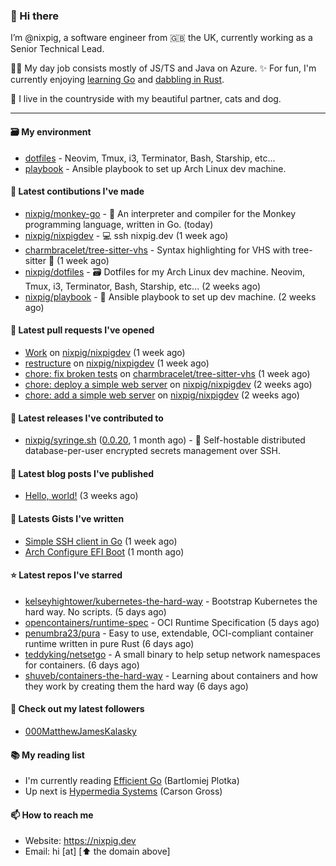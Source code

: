 ### 🐽 Hi there

I’m @nixpig, a software engineer from 🇬🇧 the UK, currently working as a Senior Technical Lead.

👨‍💻 My day job consists mostly of JS/TS and Java on Azure. ✨ For fun, I'm currently enjoying [learning Go](https://github.com/nixpig?tab=repositories&q=&type=public&language=go&sort=) and [dabbling in Rust](https://github.com/nixpig?tab=repositories&q=&type=public&language=rust&sort=). 

🏡 I live in the countryside with my beautiful partner, cats and dog.

--- 

#### 🗃️ My environment
- [dotfiles](https://github.com/nixpig/dotfiles) - Neovim, Tmux, i3, Terminator, Bash, Starship, etc...
- [playbook](https://github.com/nixpig/playbook) - Ansible playbook to set up Arch Linux dev machine.

#### 👷 Latest contibutions I've made

- [nixpig/monkey-go](https://github.com/nixpig/monkey-go) - 🐒 An interpreter and compiler for the Monkey programming language, written in Go.  (today)
- [nixpig/nixpigdev](https://github.com/nixpig/nixpigdev) - 💻️ ssh nixpig.dev (1 week ago)
- [charmbracelet/tree-sitter-vhs](https://github.com/charmbracelet/tree-sitter-vhs) - Syntax highlighting for VHS with tree-sitter 🌳 (1 week ago)
- [nixpig/dotfiles](https://github.com/nixpig/dotfiles) - 🗃️ Dotfiles for my Arch Linux dev machine. Neovim, Tmux, i3, Terminator, Bash, Starship, etc... (2 weeks ago)
- [nixpig/playbook](https://github.com/nixpig/playbook) - 📑 Ansible playbook to set up dev machine. (2 weeks ago)

#### 🔨 Latest pull requests I've opened

- [Work](https://github.com/nixpig/nixpigdev/pull/20) on [nixpig/nixpigdev](https://github.com/nixpig/nixpigdev) (1 week ago)
- [restructure](https://github.com/nixpig/nixpigdev/pull/19) on [nixpig/nixpigdev](https://github.com/nixpig/nixpigdev) (1 week ago)
- [chore: fix broken tests](https://github.com/charmbracelet/tree-sitter-vhs/pull/15) on [charmbracelet/tree-sitter-vhs](https://github.com/charmbracelet/tree-sitter-vhs) (1 week ago)
- [chore: deploy a simple web server](https://github.com/nixpig/nixpigdev/pull/18) on [nixpig/nixpigdev](https://github.com/nixpig/nixpigdev) (2 weeks ago)
- [chore: add a simple web server](https://github.com/nixpig/nixpigdev/pull/17) on [nixpig/nixpigdev](https://github.com/nixpig/nixpigdev) (2 weeks ago)


#### 🔭 Latest releases I've contributed to

- [nixpig/syringe.sh](https://github.com/nixpig/syringe.sh) ([0.0.20](https://github.com/nixpig/syringe.sh/releases/tag/0.0.20), 1 month ago) - 🔐 Self-hostable distributed database-per-user encrypted secrets management over SSH.

#### 📜 Latest blog posts I've published

- [Hello, world!](https://medium.com/@nixpig/hello-world-a1748c140e5a?source=rss-6adcb4b40ca1------2) (3 weeks ago)


#### 📓 Latests Gists I've written

- [Simple SSH client in Go](https://gist.github.com/477864ecc1bf2a374be168a9d2318ac4) (1 week ago)
- [Arch Configure EFI Boot](https://gist.github.com/b62226f4e30d31371df283e93db7ce65) (1 month ago)

#### ⭐ Latest repos I've starred

- [kelseyhightower/kubernetes-the-hard-way](https://github.com/kelseyhightower/kubernetes-the-hard-way) - Bootstrap Kubernetes the hard way. No scripts. (5 days ago)
- [opencontainers/runtime-spec](https://github.com/opencontainers/runtime-spec) - OCI Runtime Specification (5 days ago)
- [penumbra23/pura](https://github.com/penumbra23/pura) - Easy to use, extendable, OCI-compliant container runtime written in pure Rust (6 days ago)
- [teddyking/netsetgo](https://github.com/teddyking/netsetgo) - A small binary to help setup network namespaces for containers. (6 days ago)
- [shuveb/containers-the-hard-way](https://github.com/shuveb/containers-the-hard-way) - Learning about containers and how they work by creating them the hard way (6 days ago)

#### 👯 Check out my latest followers

- [000MatthewJamesKalasky](https://github.com/000MatthewJamesKalasky)

#### 📚️ My reading list
- I'm currently reading [Efficient Go](https://www.oreilly.com/library/view/efficient-go/9781098105709/) (Bartlomiej Plotka)
- Up next is [Hypermedia Systems](https://hypermedia.systems/) (Carson Gross)

#### 📫 How to reach me
- Website: https://nixpig.dev
- Email: hi [at] [⬆️ the domain above]

